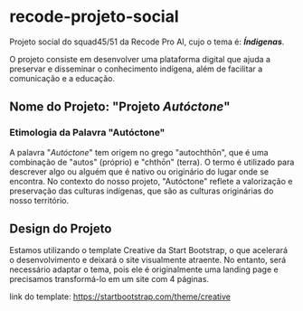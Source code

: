 # recode-projeto-social
Projeto social do squad45/51 da Recode Pro AI, cujo o tema é: ***Índigenas***.

O projeto consiste em desenvolver uma plataforma digital que ajuda a preservar e disseminar o conhecimento indígena, além de facilitar a comunicação e a educação.

## Nome do Projeto: "Projeto *Autóctone*"

### Etimologia da Palavra "Autóctone"

A palavra "*Autóctone*" tem origem no grego "autochthōn", que é uma combinação de "autos" (próprio) e "chthōn" (terra). O termo é utilizado para descrever algo ou alguém que é nativo ou originário do lugar onde se encontra. No contexto do nosso projeto, "Autóctone" reflete a valorização e preservação das culturas indígenas, que são as culturas originárias do nosso território.

## Design do Projeto 

Estamos utilizando o template Creative da Start Bootstrap, o que acelerará o desenvolvimento e deixará o site visualmente atraente. No entanto, será necessário adaptar o tema, pois ele é originalmente uma landing page e precisamos transformá-lo em um site com 4 páginas.

link do template: https://startbootstrap.com/theme/creative